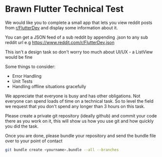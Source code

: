 # Brawn Flutter Technical Test

We would like you to complete a small app that lets you view reddit posts from [r/FlutterDev](https://www.reddit.com/r/FlutterDev/) and display some information about it.

You can get a JSON feed of a sub reddit by appending .json to any sub reddit url e.g https://www.reddit.com/r/FlutterDev.json

This isn't a design task so don't worry too much about UI/UX - a ListView would be fine

Some things to consider:

* Error Handling
* Unit Tests
* Handling offline situations gracefully

We appreciate that everyone is busy and has other obligations. Not everyone can spend loads of time on a technical task. So to level the field we request that you don't spend any longer than 3 hours on this task.

Please create a private git repository (ideally github) and commit your code there as you work on it, this will show us how you use git and how quickly you did the task.

Once you are done, please bundle your repository and send the bundle file over to your point of contact

```bash
git bundle create <yourname>.bundle --all --branches
```

